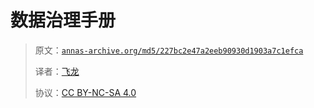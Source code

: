 # 数据治理手册

> 原文：[`annas-archive.org/md5/227bc2e47a2eeb90930d1903a7c1efca`](https://annas-archive.org/md5/227bc2e47a2eeb90930d1903a7c1efca)
> 
> 译者：[飞龙](https://github.com/wizardforcel)
> 
> 协议：[CC BY-NC-SA 4.0](http://creativecommons.org/licenses/by-nc-sa/4.0/)